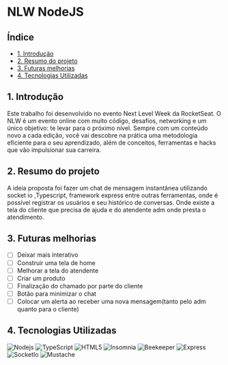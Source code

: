 # NLW NodeJS

## Índice

* [1. Introdução](#1-introducao)
* [2. Resumo do projeto](#2-resumo-do-projeto)
* [3. Futuras melhorias](#3-futuras-melhorias)
* [4. Tecnologias Utilizadas](#4-tecnologias-utilizadas)

## 1. Introdução

Este trabalho foi desenvolvido no evento Next Level Week da RocketSeat. O NLW é um evento online com muito código, desafios, networking e um único objetivo: te levar para o próximo nível. 
Sempre com um conteúdo novo a cada edição, você vai descobre na prática uma metodologia eficiente para o seu aprendizado, além de conceitos, ferramentas e hacks que vão impulsionar sua carreira.


## 2. Resumo do projeto
A ideia proposta foi fazer um chat de mensagem instantânea utilizando socket io ,Typescript, framework express entre outras ferramentas, onde é possível registrar os usuários 
e seu histórico de conversas. Onde existe a tela do cliente que precisa de ajuda e do atendente adm onde presta o atendimento.


## 3. Futuras melhorias

* [ ] Deixar mais interativo
* [ ] Construir uma tela de home
* [ ] Melhorar a tela do atendente
* [ ] Criar um produto
* [ ] Finalização do chamado por parte do cliente
* [ ] Botão para minimizar o chat
* [ ] Colocar um alerta ao receber uma nova mensagem(tanto pelo adm quanto para o cliente)

## 4. Tecnologias Utilizadas
![Nodejs](https://img.shields.io/badge/-Nodejs-339933?style=flat-square&logo=Node.js&logoColor=white)
![TypeScript](https://img.shields.io/badge/-typecript-black?style=flat-square&logo=typescript)
![HTML5](https://img.shields.io/badge/-HTML5-E34F26?style=flat-square&logo=html5&logoColor=white)
![Insomnia](https://img.shields.io/badge/-Insomnia-2C2255?style=flat-square&logo=insomnia&logoColor=white)
![Beekeeper](https://img.shields.io/badge/-Beekeeper-yellow?style=flat-square&logo=Beekeeper)
![Express](https://img.shields.io/badge/-express-red?style=flat-square&logo=express)
![SocketIo](https://img.shields.io/badge/-SocketIo-black?style=flat-square&logo=socketio)
![Mustache](https://img.shields.io/badge/-Mustache-brown?style=flat-square&logo=mustache)


